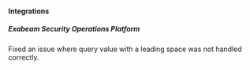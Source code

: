 
#### Integrations

##### Exabeam Security Operations Platform

Fixed an issue where query value with a leading space was not handled correctly.